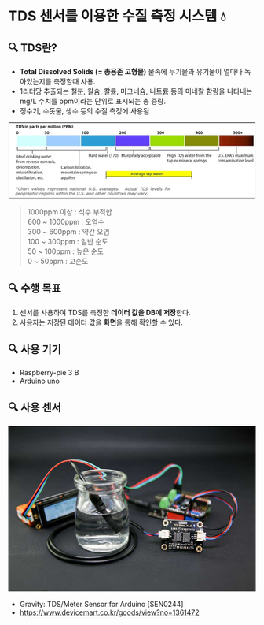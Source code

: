 TDS 센서를 이용한 수질 측정 시스템 💧
=============

🔍 TDS란?
-------------
*  **Total Dissolved Solids (= 총용존 고형물)** 물속에 무기물과 유기물이 얼마나 녹아있는지를 측정할때 사용.
*  1리터당 추출되는 철분, 칼슘, 칼륨, 마그네슘, 나트륨 등의 미네랄 함량을 나타내는 mg/L 수치를 ppm이라는 단위로 표시되는 총 중량.
*  정수기, 수돗물, 생수 등의 수질 측정에 사용됨
    
![2](/images/2.jpg)
>1000ppm 이상 : 식수 부적합  
600 ~ 1000ppm : 오염수   
300 ~ 600ppm : 약간 오염    
100 ~ 300ppm : 일반 순도    
50 ~ 100ppm : 높은 순도   
0 ~ 50ppm : 고순도    

🔍 수행 목표
-------------
1.  센서를 사용하여 TDS를 측정한 **데이터 값을 DB에 저장**한다.
2.  사용자는 저장된 데이터 값을 **화면**을 통해 확인할 수 있다.

🔍 사용 기기
-------------
* Raspberry-pie 3 B
* Arduino uno

🔍 사용 센서
-------------
![1](/images/1.jpg)
* Gravity: TDS/Meter Sensor for Arduino [SEN0244]
* https://www.devicemart.co.kr/goods/view?no=1361472




